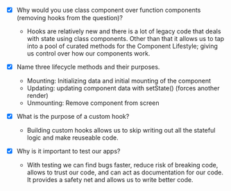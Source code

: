 - [x] Why would you use class component over function components (removing hooks from the question)?

    * Hooks are relatively new and there is a lot of legacy code that deals with state using class components. Other than that it allows us to tap into a pool of curated methods for the Component Lifestyle; giving us control over how our components work.

- [x] Name three lifecycle methods and their purposes.

    * Mounting: Initializing data and initial mounting of the component
    * Updating: updating component data with setState() (forces another render)
    * Unmounting: Remove component from screen

- [x] What is the purpose of a custom hook?

    * Building custom hooks allows us to skip writing out all the stateful logic and make reuseable code.

- [x] Why is it important to test our apps?

    * With testing we can find bugs faster, reduce risk of breaking code, allows to trust our code, and can act as documentation for our code. It provides a safety net and allows us to write better code.